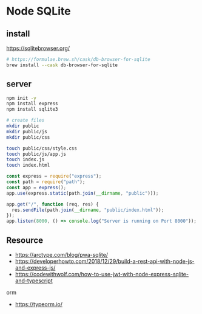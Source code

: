# Node SQLite

## install

https://sqlitebrowser.org/

```bash
# https://formulae.brew.sh/cask/db-browser-for-sqlite
brew install --cask db-browser-for-sqlite
```

## server

```bash
npm init -y
npm install express
npm install sqlite3
```

```bash
# create files
mkdir public
mkdir public/js
mkdir public/css

touch public/css/style.css
touch public/js/app.js
touch index.js
touch index.html
```

```js
const express = require("express");
const path = require("path");
const app = express();
app.use(express.static(path.join(__dirname, "public")));

app.get("/", function (req, res) {
  res.sendFile(path.join(__dirname, "public/index.html"));
});
app.listen(8000, () => console.log("Server is running on Port 8000"));
```

## Resource

- https://arctype.com/blog/pwa-sqlite/
- https://developerhowto.com/2018/12/29/build-a-rest-api-with-node-js-and-express-js/
- https://codewithwolf.com/how-to-use-jwt-with-node-express-sqlite-and-typescript

orm

- https://typeorm.io/
